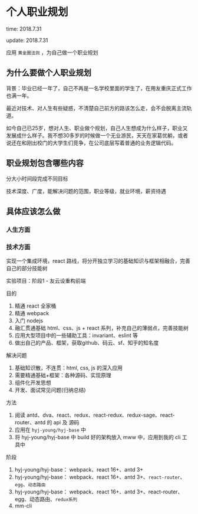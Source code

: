 # 个人职业规划

time: 2018.7.31

update: 2018.7.31

应用 `黄金圈法则` ，为自己做一个职业规划

## 为什么要做个人职业规划

背景：毕业已经一年了，自己不再是一名学校里面的学生了，在用友重庆正式工作也满一年。

最近对技术、对人生有些疑惑，不清楚自己前方的路该怎么走，会不会脱离主流轨道。

如今自己已25岁，想对人生、职业做个规划，自己人生想成为什么样子，职业又发展成什么样子。我不想30多岁的时候做一个无业游民，天天在家葛优躺，或者说还在和刚出校门的大学生们竞争，在公司底层写着普通的业务逻辑代码。

## 职业规划包含哪些内容

分大小时间段完成不同目标

技术深度、广度，能解决问题的范围，职业等级，就业环境，薪资待遇

## 具体应该怎么做

### 人生方面

### 技术方面

实现一个集成环境，react 路线，将分开独立学习的基础知识与框架相融合，完善自己的部分技能树

实验项目：阶段1 - 友云设重构前端

目的

1. 精通 react 全家桶
2. 精通 webpack
3. 入门 nodejs
4. 融汇贯通基础 html、css、js + react 系列，补充自己的薄弱点，完善技能树
5. 应用大型项目中的一些辅助工具：invariant、eslint 等
6. 做出自己的产品、框架，获取github、码云、sf、知乎的知名度

解决问题

1. 基础知识散，不连贯：html, css, js 的深入应用
2. 需要精通基础+框架：各种源码、实现原理
3. 组件化开发思想
4. 开发、面试常见问题(归纳总结)

方法

1. 阅读 antd、dva、react、redux、react-redux、redux-sage、react-router、antd 的 api 及 源码
2. 应用在 `hyj-young/hyj-base` 中
3. 将 hyj-young/hyj-base 中 build 好的架构放入 mww 中，应用到我的 cli 工具中

阶段

1. hyj-young/hyj-base： webpack、react 16+、antd 3+
2. hyj-young/hyj-base： webpack、react 16+、antd 3+、`react-router`、`egg`、`动态路由`
3. hyj-young/hyj-base： webpack、react 16+、antd 3+、react-router、egg、动态路由、`redux系列`
4. mm-cli
